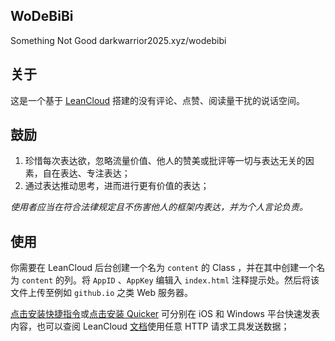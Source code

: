 ## WoDeBiBi
Something Not Good 
darkwarrior2025.xyz/wodebibi

## 关于

这是一个基于 [LeanCloud](https://leancloud.com) 搭建的没有评论、点赞、阅读量干扰的说话空间。


## 鼓励

1. 珍惜每次表达欲，忽略流量价值、他人的赞美或批评等一切与表达无关的因素，自在表达、专注表达；
2. 通过表达推动思考，进而进行更有价值的表达；

*使用者应当在符合法律规定且不伤害他人的框架内表达，并为个人言论负责。*

## 使用

你需要在 LeanCloud 后台创建一个名为 `content` 的 Class ，并在其中创建一个名为 `content` 的列。将 `AppID` 、`AppKey` 编辑入 `index.html` 注释提示处。然后将该文件上传至例如 `github.io` 之类 Web 服务器。

[点击安装快捷指令](https://www.icloud.com/shortcuts/3cfcbc36a6a24e0a8721bfeef8dfc6cf)或[点击安装 Quicker](https://getquicker.net/sharedaction?code=eeb80278-5f53-4b0d-d333-08d7e0dd26a9) 可分别在 iOS 和 Windows 平台快速发表内容，也可以查阅 LeanCloud [文档](https://console.leancloud.app/docs/rest_api.html#hash1094926014)使用任意 HTTP 请求工具发送数据；
